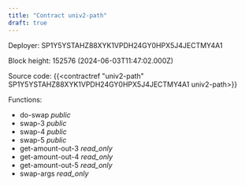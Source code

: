 ```yaml
---
title: "Contract univ2-path"
draft: true
---
```

Deployer: SP1Y5YSTAHZ88XYK1VPDH24GY0HPX5J4JECTMY4A1


 



Block height: 152576 (2024-06-03T11:47:02.000Z)

Source code: {{<contractref "univ2-path" SP1Y5YSTAHZ88XYK1VPDH24GY0HPX5J4JECTMY4A1 univ2-path>}}

Functions:

* do-swap _public_
* swap-3 _public_
* swap-4 _public_
* swap-5 _public_
* get-amount-out-3 _read_only_
* get-amount-out-4 _read_only_
* get-amount-out-5 _read_only_
* swap-args _read_only_
